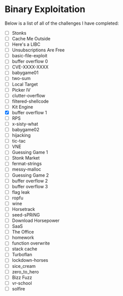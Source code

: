# Binary Exploitation

Below is a list of all of the challenges I have completed:

- [ ] Stonks
- [ ] Cache Me Outside
- [ ] Here's a LIBC
- [ ] Unsubscriptions Are Free
- [ ] basic-file-exploit
- [ ] buffer overflow 0
- [ ] CVE-XXXX-XXXX
- [ ] babygame01
- [ ] two-sum
- [ ] Local Target
- [ ] Picker IV
- [ ] clutter-overflow
- [ ] filtered-shellcode
- [ ] Kit Engine
- [x] buffer overflow 1
- [ ] RPS
- [ ] x-sisty-what
- [ ] babygame02
- [ ] hijacking
- [ ] tic-tac
- [ ] VNE
- [ ] Guessing Game 1
- [ ] Stonk Market
- [ ] fermat-strings
- [ ] messy-malloc
- [ ] Guessing Game 2
- [ ] buffer overflow 2
- [ ] buffer overflow 3
- [ ] flag leak
- [ ] ropfu
- [ ] wine
- [ ] Horsetrack
- [ ] seed-sPRiNG
- [ ] Download Horsepower
- [ ] SaaS
- [ ] The Office
- [ ] homework
- [ ] function overwrite
- [ ] stack cache
- [ ] Turboflan
- [ ] lockdown-horses
- [ ] sice_cream
- [ ] zero_to_hero
- [ ] Bizz Fuzz
- [ ] vr-school
- [ ] solfire